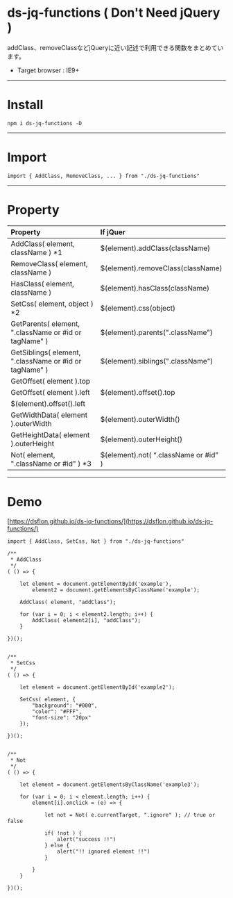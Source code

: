 # ds-jq-functions ( Don't Need jQuery )


addClass、removeClassなどjQueryに近い記述で利用できる関数をまとめています。

- Target browser : IE9+

___

# Install

```
npm i ds-jq-functions -D
```

___

# Import

```
import { AddClass, RemoveClass, ... } from "./ds-jq-functions"
```

___

# Property

|Property|If jQuer|
|:-------|:--------|
|AddClass( element, className ) *1|$(element).addClass(className)|
|RemoveClass( element, className )|$(element).removeClass(className)|
|HasClass( element, className )|$(element).hasClass(className)|
|SetCss( element, object ) *2|$(element).css(object)|
|GetParents( element, ".className or #id or tagName" )|$(element).parents(".className")|
|GetSiblings( element, ".className or #id or tagName" )|$(element).siblings(".className")|
|GetOffset( element ).top|
|GetOffset( element ).left|$(element).offset().top|
|$(element).offset().left|
|GetWidthData( element ).outerWidth|$(element).outerWidth()|
|GetHeightData( element ).outerHeight|$(element).outerHeight()|
|Not( element, ".className or #id" ) *3|$(element).not( “.className or #id” )|


___

# Demo

[https://dsflon.github.io/ds-jq-functions/](https://dsflon.github.io/ds-jq-functions/)

```
import { AddClass, SetCss, Not } from "./ds-jq-functions"

/**
 * AddClass
 */
( () => {

    let element = document.getElementById('example'),
        element2 = document.getElementsByClassName('example');

    AddClass( element, "addClass");

    for (var i = 0; i < element2.length; i++) {
        AddClass( element2[i], "addClass");
    }

})();


/**
 * SetCss
 */
( () => {

    let element = document.getElementById('example2');

    SetCss( element, {
        "background": "#000",
        "color": "#FFF",
        "font-size": "20px"
    });

})();


/**
 * Not
 */
( () => {

    let element = document.getElementsByClassName('example3');

    for (var i = 0; i < element.length; i++) {
        element[i].onclick = (e) => {

            let not = Not( e.currentTarget, ".ignore" ); // true or false

            if( !not ) {
                alert("success !!")
            } else {
                alert("!! ignored element !!")
            }

        }
    }

})();
```
